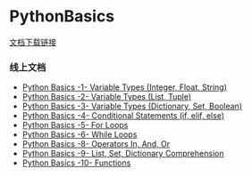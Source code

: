 # PythonBasics

[文档下载链接](https://github.com/MianmianCoding/PythonBasics/archive/refs/heads/main.zip)

### 线上文档
* [Python Basics -1- Variable Types (Integer, Float, String)](https://github.com/MianmianCoding/PythonBasics/blob/main/%E7%BB%B5%E7%BB%B5%20Python%20Basics%20-1-%20Variable%20Types%20(Integer%2C%20Float%2C%20String)%20-%20%E8%AE%B2%E4%B9%89.ipynb)
* [Python Basics -2- Variable Types (List, Tuple)](https://github.com/MianmianCoding/PythonBasics/blob/main/%E7%BB%B5%E7%BB%B5%20Python%20Basics%20-2-%20Variable%20Types%20(List%2C%20Tuple)%20-%20%E8%AE%B2%E4%B9%89.ipynb)
* [Python Basics -3- Variable Types (Dictionary, Set, Boolean)](https://github.com/MianmianCoding/PythonBasics/blob/main/%E7%BB%B5%E7%BB%B5%20Python%20Basics%20-3-%20Variable%20Types%20(Dictionary%2C%20Set%2C%20Boolean)%20-%20%E8%AE%B2%E4%B9%89.ipynb)
* [Python Basics -4- Conditional Statements (if, elif, else)](https://github.com/MianmianCoding/PythonBasics/blob/main/%E7%BB%B5%E7%BB%B5%20Python%20Basics%20-4-%20Conditional%20Statements%20(%20if%2C%20elif%2C%20else%20)%20-%20%E8%AE%B2%E4%B9%89.ipynb)
* [Python Basics -5- For Loops](https://github.com/MianmianCoding/PythonBasics/blob/main/%E7%BB%B5%E7%BB%B5%20Python%20Basics%20-5-%20For%20Loops%20-%20%E8%AE%B2%E4%B9%89.ipynb)
* [Python Basics -6- While Loops](https://github.com/MianmianCoding/PythonBasics/blob/main/%E7%BB%B5%E7%BB%B5%20Python%20Basics%20-6-%20While%20Loops%20-%20%E8%AE%B2%E4%B9%89.ipynb)
* [Python Basics -8- Operators In, And, Or](https://github.com/MianmianCoding/PythonBasics/blob/main/%E7%BB%B5%E7%BB%B5%20Python%20Basics%20-7-%20Built-in%20Functions%20of%20Python%20-%20%E8%AE%B2%E4%B9%89.ipynb)
* [Python Basics -9- List, Set, Dictionary Comprehension](https://github.com/MianmianCoding/PythonBasics/blob/main/%E7%BB%B5%E7%BB%B5%20Python%20Basics%20-9-%20List%2C%20Set%2C%20Dictionary%20Comprehension%20-%20%E8%AE%B2%E4%B9%89.ipynb)
* [Python Basics -10- Functions](https://github.com/MianmianCoding/PythonBasics/blob/main/%E7%BB%B5%E7%BB%B5%20Python%20Basics%20-10-%20Functions%20-%20%E8%AE%B2%E4%B9%89.ipynb)
